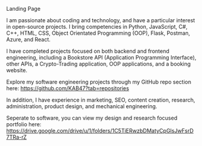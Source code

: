 Landing Page

I am passionate about coding and technology, and have a particular interest in open-source projects. I bring competencies in Python, JavaScript, C#, C++, HTML, CSS, Object Orientated Programming (OOP), Flask, Postman, Azure, and React.

I have completed projects focused on both backend and frontend engineering, including a Bookstore API (Application Programming Interface), other APIs, a Crypto-Trading application, OOP applications, and a booking website.

Explore my software engineering projects through my GitHub repo section here: https://github.com/KAB47?tab=repositories

In addition, I have experience in marketing, SEO, content creation, research, administration, product design, and mechanical engineering.

Seperate to software, you can view my design and research focused portfolio here: https://drive.google.com/drive/u/1/folders/1C5TiERwzbDMatyCpGlsJwFsrD7TRa-rZ



